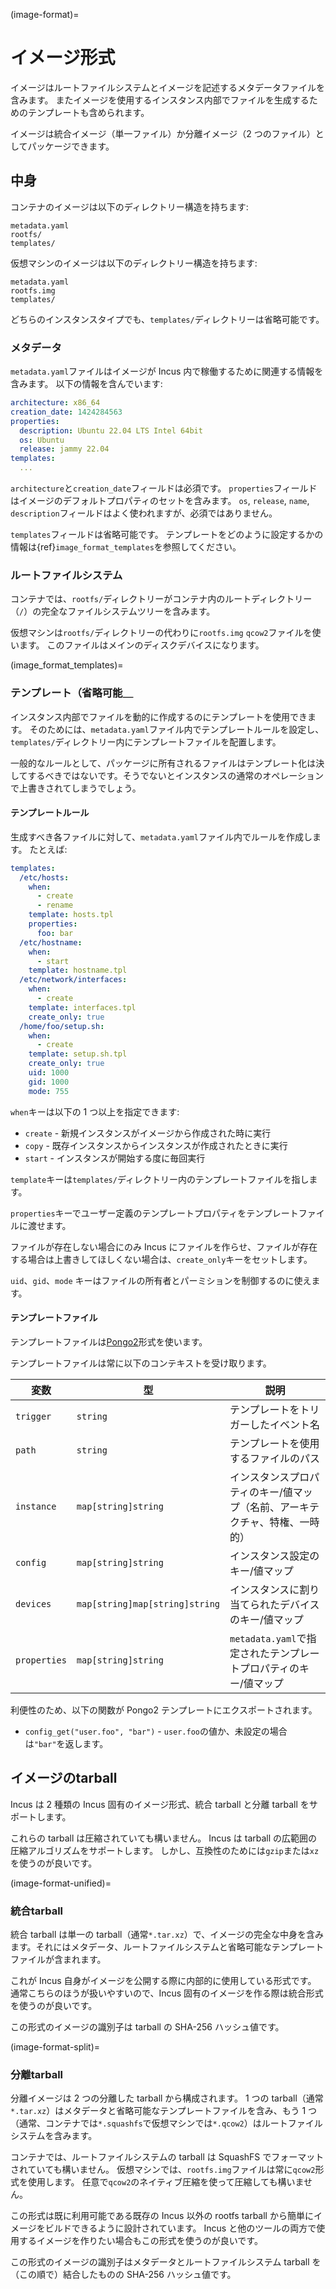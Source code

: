 (image-format)=
# イメージ形式

イメージはルートファイルシステムとイメージを記述するメタデータファイルを含みます。
またイメージを使用するインスタンス内部でファイルを生成するためのテンプレートも含められます。

イメージは統合イメージ（単一ファイル）か分離イメージ（2 つのファイル）としてパッケージできます。

## 中身

コンテナのイメージは以下のディレクトリー構造を持ちます:

```
metadata.yaml
rootfs/
templates/
```

仮想マシンのイメージは以下のディレクトリー構造を持ちます:

```
metadata.yaml
rootfs.img
templates/
```

どちらのインスタンスタイプでも、`templates/`ディレクトリーは省略可能です。

### メタデータ

`metadata.yaml`ファイルはイメージが Incus 内で稼働するために関連する情報を含みます。
以下の情報を含んでいます:

```yaml
architecture: x86_64
creation_date: 1424284563
properties:
  description: Ubuntu 22.04 LTS Intel 64bit
  os: Ubuntu
  release: jammy 22.04
templates:
  ...
```

`architecture`と`creation_date`フィールドは必須です。
`properties`フィールドはイメージのデフォルトプロパティのセットを含みます。
`os`, `release`, `name`, `description`フィールドはよく使われますが、必須ではありません。

`templates`フィールドは省略可能です。
テンプレートをどのように設定するかの情報は{ref}`image_format_templates`を参照してください。

### ルートファイルシステム

コンテナでは、`rootfs/`ディレクトリーがコンテナ内のルートディレクトリー（`/`）の完全なファイルシステムツリーを含みます。

仮想マシンは`rootfs/`ディレクトリーの代わりに`rootfs.img` `qcow2`ファイルを使います。
このファイルはメインのディスクデバイスになります。

(image_format_templates)=
### テンプレート（省略可能＿

インスタンス内部でファイルを動的に作成するのにテンプレートを使用できます。
そのためには、`metadata.yaml`ファイル内でテンプレートルールを設定し、`templates/`ディレクトリー内にテンプレートファイルを配置します。

一般的なルールとして、パッケージに所有されるファイルはテンプレート化は決してするべきではないです。そうでないとインスタンスの通常のオペレーションで上書きされてしまうでしょう。

#### テンプレートルール

生成すべき各ファイルに対して、`metadata.yaml`ファイル内でルールを作成します。
たとえば:

```yaml
templates:
  /etc/hosts:
    when:
      - create
      - rename
    template: hosts.tpl
    properties:
      foo: bar
  /etc/hostname:
    when:
      - start
    template: hostname.tpl
  /etc/network/interfaces:
    when:
      - create
    template: interfaces.tpl
    create_only: true
  /home/foo/setup.sh:
    when:
      - create
    template: setup.sh.tpl
    create_only: true
    uid: 1000
    gid: 1000
    mode: 755
```

`when`キーは以下の 1 つ以上を指定できます:

- `create` - 新規インスタンスがイメージから作成された時に実行
- `copy` - 既存インスタンスからインスタンスが作成されたときに実行
- `start` - インスタンスが開始する度に毎回実行

`template`キーは`templates/`ディレクトリー内のテンプレートファイルを指します。

`properties`キーでユーザー定義のテンプレートプロパティをテンプレートファイルに渡せます。

ファイルが存在しない場合にのみ Incus にファイルを作らせ、ファイルが存在する場合は上書きしてほしくない場合は、`create_only`キーをセットします。

`uid`、`gid`、`mode` キーはファイルの所有者とパーミションを制御するのに使えます。

#### テンプレートファイル

テンプレートファイルは[Pongo2](https://www.schlachter.tech/solutions/pongo2-template-engine/)形式を使います。

テンプレートファイルは常に以下のコンテキストを受け取ります。

| 変数           | 型                               | 説明
| -------------- | -------------------------------- | ------------------------------------------------------------------------------------- |
| `trigger`      | `string`                         | テンプレートをトリガーしたイベント名                                                  |
| `path`         | `string`                         | テンプレートを使用するファイルのパス                                                  |
| `instance`     | `map[string]string`              | インスタンスプロパティのキー/値マップ（名前、アーキテクチャ、特権、一時的）           |
| `config`       | `map[string]string`              | インスタンス設定のキー/値マップ                                                       |
| `devices`      | `map[string]map[string]string`   | インスタンスに割り当てられたデバイスのキー/値マップ                                   |
| `properties`   | `map[string]string`              | `metadata.yaml`で指定されたテンプレートプロパティのキー/値マップ                      |

利便性のため、以下の関数が Pongo2 テンプレートにエクスポートされます。

- `config_get("user.foo", "bar")` - `user.foo`の値か、未設定の場合は`"bar"`を返します。

## イメージのtarball

Incus は 2 種類の Incus 固有のイメージ形式、統合 tarball と分離 tarball をサポートします。

これらの tarball は圧縮されていても構いません。
Incus は tarball の広範囲の圧縮アルゴリズムをサポートします。
しかし、互換性のためには`gzip`または`xz`を使うのが良いです。

(image-format-unified)=
### 統合tarball

統合 tarball は単一の tarball（通常`*.tar.xz`）で、イメージの完全な中身を含みます。それにはメタデータ、ルートファイルシステムと省略可能なテンプレートファイルが含まれます。

これが Incus 自身がイメージを公開する際に内部的に使用している形式です。
通常こちらのほうが扱いやすいので、Incus 固有のイメージを作る際は統合形式を使うのが良いです。

この形式のイメージの識別子は tarball の SHA-256 ハッシュ値です。

(image-format-split)=
### 分離tarball

分離イメージは 2 つの分離した tarball から構成されます。
1 つの tarball（通常`*.tar.xz`）はメタデータと省略可能なテンプレートファイルを含み、もう 1 つ（通常、コンテナでは`*.squashfs`で仮想マシンでは`*.qcow2`）はルートファイルシステムを含みます。

コンテナでは、ルートファイルシステムの tarball は SquashFS でフォーマットされていても構いません。
仮想マシンでは、`rootfs.img`ファイルは常に`qcow2`形式を使用します。
任意で`qcow2`のネイティブ圧縮を使って圧縮しても構いません。

この形式は既に利用可能である既存の Incus 以外の rootfs tarball から簡単にイメージをビルドできるように設計されています。
Incus と他のツールの両方で使用するイメージを作りたい場合もこの形式を使うのが良いです。

この形式のイメージの識別子はメタデータとルートファイルシステム tarball を（この順で）結合したものの SHA-256 ハッシュ値です。
